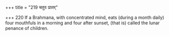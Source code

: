 +++
title = "219 चतुरः प्रातर्"

+++
220	If a Brahmana, with concentrated mind, eats (during a month daily) four mouthfuls in a morning and four after sunset, (that is) called the lunar penance of children.